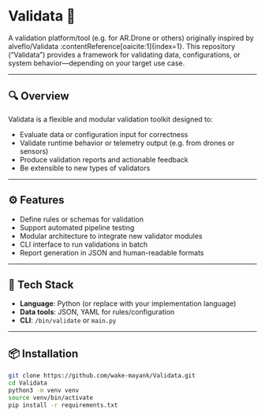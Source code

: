 # Validata 🚀

A validation platform/tool (e.g. for AR.Drone or others) originally inspired by alveflo/Validata :contentReference[oaicite:1]{index=1}. This repository (“Validata”) provides a framework for validating data, configurations, or system behavior—depending on your target use case.

---

## 🔍 Overview

Validata is a flexible and modular validation toolkit designed to:

- Evaluate data or configuration input for correctness
- Validate runtime behavior or telemetry output (e.g. from drones or sensors)
- Produce validation reports and actionable feedback
- Be extensible to new types of validators

---

## ⚙️ Features

- Define rules or schemas for validation
- Support automated pipeline testing
- Modular architecture to integrate new validator modules
- CLI interface to run validations in batch
- Report generation in JSON and human-readable formats

---

## 🧰 Tech Stack

- **Language**: Python (or replace with your implementation language)
- **Data tools**: JSON, YAML for rules/configuration
- **CLI**: `/bin/validate` or `main.py`

---

## 📦 Installation

```bash
git clone https://github.com/wake-mayank/Validata.git
cd Validata
python3 -m venv venv
source venv/bin/activate
pip install -r requirements.txt
